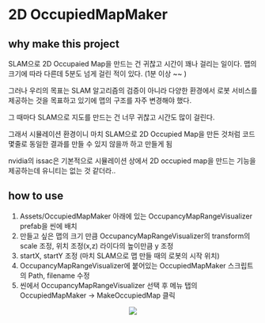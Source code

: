# 2D OccupiedMapMaker

## why make this project
SLAM으로 2D Occupaied Map을 만드는 건 귀찮고 시간이 꽤나 걸리는 일이다. 맵의 크기에 따라 다른데 5분도 넘게 걸린 적이 있다. (1분 이상 ~~ )

그러나 우리의 목표는 SLAM 알고리즘의 검증이 아니라 다양한 환경에서 로봇 서비스를 제공하는 것을 목표하고 있기에 맵의 구조를 자주 변경해야 했다.

그 때마다 SLAM으로 지도를 만드는 건 너무 귀찮고 시간도 많이 걸린다.

그래서 시뮬레이션 환경이니 마치 SLAM으로 2D Occupied Map을 만든 것처럼 코드 몇줄로 동일한 결과를 만들 수 있지 않을까 하고 만들게 됨

nvidia의 issac은 기본적으로 시뮬레이션 상에서 2D occupied map을 만드는 기능을 제공하는데 유니티는 없는 것 같더라..


## how to use
1. Assets/OccupiedMapMaker 아래에 있는 OccupancyMapRangeVisualizer prefab을 씬에 배치
2. 만들고 싶은 맵의 크기 만큼 OccupancyMapRangeVisualizer의 transform의 scale 조정, 위치 조정(x,z) 라이다의 높이만큼 y 조정
3. startX, startY 조정 (마치 SLAM으로 맵 만들 때의 로봇의 시작 위치)
4. OccupancyMapRangeVisualizer에 붙어있는 OccupiedMapMaker 스크립트의 Path, filename 수정
5. 씬에서 OccupancyMapRangeVisualizer 선택 후 메뉴 탭의 OccupiedMapMaker -> MakeOccupiedMap 클릭

  
<p align="center">
  <img src="https://github.com/ko-ko-song/OccupiedMapMaker/assets/48386420/8c28f089-aaeb-4b9b-84f2-65bd7182934a">
</p>
